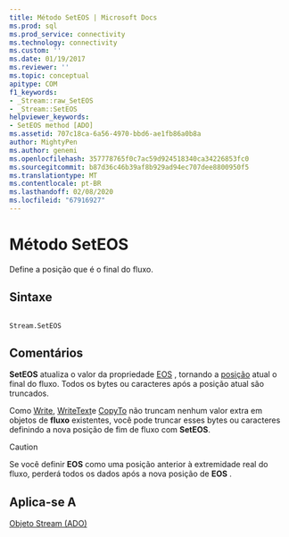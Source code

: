 ```yaml
---
title: Método SetEOS | Microsoft Docs
ms.prod: sql
ms.prod_service: connectivity
ms.technology: connectivity
ms.custom: ''
ms.date: 01/19/2017
ms.reviewer: ''
ms.topic: conceptual
apitype: COM
f1_keywords:
- _Stream::raw_SetEOS
- _Stream::SetEOS
helpviewer_keywords:
- SetEOS method [ADO]
ms.assetid: 707c18ca-6a56-4970-bbd6-ae1fb86a0b8a
author: MightyPen
ms.author: genemi
ms.openlocfilehash: 357778765f0c7ac59d924518340ca34226853fc0
ms.sourcegitcommit: b87d36c46b39af8b929ad94ec707dee8800950f5
ms.translationtype: MT
ms.contentlocale: pt-BR
ms.lasthandoff: 02/08/2020
ms.locfileid: "67916927"
---
```

# <a name="seteos-method"></a>Método SetEOS
Define a posição que é o final do fluxo.  
  
## <a name="syntax"></a>Sintaxe  
  
```  
  
Stream.SetEOS  
```  
  
## <a name="remarks"></a>Comentários  
 **SetEOS** atualiza o valor da propriedade [EOS](../../../ado/reference/ado-api/eos-property.md) , tornando a [posição](../../../ado/reference/ado-api/position-property-ado.md) atual o final do fluxo. Todos os bytes ou caracteres após a posição atual são truncados.  
  
 Como [Write](../../../ado/reference/ado-api/write-method.md), [WriteText](../../../ado/reference/ado-api/writetext-method.md)e [CopyTo](../../../ado/reference/ado-api/copyto-method-ado.md) não truncam nenhum valor extra em objetos de **fluxo** existentes, você pode truncar esses bytes ou caracteres definindo a nova posição de fim de fluxo com **SetEOS**.  
  
> [!CAUTION]
>  Se você definir **EOS** como uma posição anterior à extremidade real do fluxo, perderá todos os dados após a nova posição de **EOS** .  
  
## <a name="applies-to"></a>Aplica-se A  
 [Objeto Stream (ADO)](../../../ado/reference/ado-api/stream-object-ado.md)
